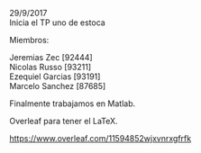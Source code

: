 29/9/2017<br />
Inicia el TP uno de estoca<br />

Miembros:<br />

Jeremias Zec [92444]<br />
Nicolas Russo [93211]<br />
Ezequiel Garcias [93191]<br />
Marcelo Sanchez [87685]<br />

Finalmente trabajamos en Matlab.<br />

Overleaf para tener el LaTeX.<br />

https://www.overleaf.com/11594852wjxvnrxgfrfk
